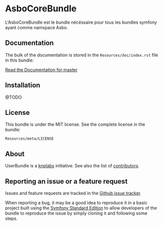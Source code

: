 AsboCoreBundle
=============

L'AsboCoreBundle est le bundle nécéssaire pour tous les bundles symfony ayant comme namspace Asbo.

Documentation
-------------

The bulk of the documentation is stored in the `Resources/doc/index.rst` file in this bundle:

[Read the Documentation for master](https://github.com/Malian/AsboCoreBundle/blob/master/Resources/doc/index.rst)

Installation
------------

@TODO

License
-------

This bundle is under the MIT license. See the complete license in the bundle:

    Resources/meta/LICENSE

About
-----

UserBundle is a [knplabs](https://github.com/knplabs) initiative.
See also the list of [contributors](https://github.com/Malian/AsboCoreBundle/contributors).

Reporting an issue or a feature request
---------------------------------------

Issues and feature requests are tracked in the [Github issue tracker](https://github.com/Malian/AsboCoreBundle/issues).

When reporting a bug, it may be a good idea to reproduce it in a basic project
built using the [Symfony Standard Edition](https://github.com/symfony/symfony-standard)
to allow developers of the bundle to reproduce the issue by simply cloning it
and following some steps.